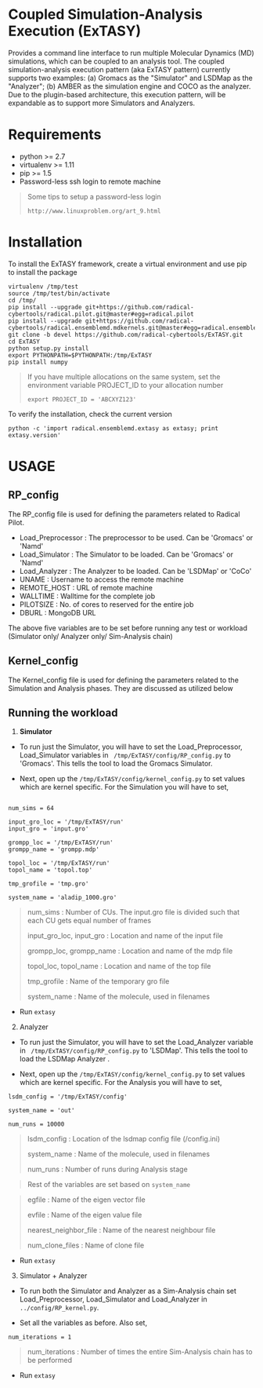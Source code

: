 Coupled Simulation-Analysis Execution (ExTASY)
===============================================

Provides a command line interface to run multiple Molecular Dynamics (MD) simulations, which can be coupled to an analysis tool. The coupled simulation-analysis execution pattern (aka ExTASY pattern) currently supports two examples: 
(a) Gromacs as the "Simulator" and LSDMap as the "Analyzer"; (b) AMBER as the simulation engine and COCO as the analyzer. Due to the plugin-based architecture, this execution pattern, will be 
expandable as to support more Simulators and Analyzers.


Requirements
============

* python >= 2.7
* virtualenv >= 1.11
* pip >= 1.5
* Password-less ssh login to remote machine

> Some tips to setup a password-less login
> ```
> http://www.linuxproblem.org/art_9.html
> ```


Installation
=============

To install the ExTASY framework, create a virtual environment and use pip to install the package

```
virtualenv /tmp/test
source /tmp/test/bin/activate
cd /tmp/
pip install --upgrade git+https://github.com/radical-cybertools/radical.pilot.git@master#egg=radical.pilot
pip install --upgrade git+https://github.com/radical-cybertools/radical.ensemblemd.mdkernels.git@master#egg=radical.ensemblemd.mdkernels
git clone -b devel https://github.com/radical-cybertools/ExTASY.git
cd ExTASY
python setup.py install
export PYTHONPATH=$PYTHONPATH:/tmp/ExTASY
pip install numpy
```
> If you have multiple allocations on the same system, set the environment variable PROJECT_ID 
> to your allocation number 
>
> ```
> export PROJECT_ID = 'ABCXYZ123'
> ```

To verify the installation, check the current version

```
python -c 'import radical.ensemblemd.extasy as extasy; print extasy.version'
```

USAGE
======


RP_config
-----------

The RP_config file is used for defining the parameters related to Radical Pilot.

* Load_Preprocessor : The preprocessor to be used. Can be 'Gromacs' or 'Namd'
* Load_Simulator    : The Simulator to be loaded. Can be 'Gromacs' or 'Namd'
* Load_Analyzer     : The Analyzer to be loaded. Can be 'LSDMap' or 'CoCo'
* UNAME         : Username to access the remote machine
* REMOTE_HOST   : URL of remote machine
* WALLTIME      : Walltime for the complete job
* PILOTSIZE     : No. of cores to reserved for the entire job
* DBURL         : MongoDB URL

The above five variables are to be set before running any test or workload (Simulator only/ Analyzer only/ Sim-Analysis chain)

Kernel_config
-----------

The Kernel_config file is used for defining the parameters related to the Simulation and Analysis phases. They are discussed 
as utilized below



Running the workload
--------------------

1) **Simulator**


* To run just the Simulator, you will have to set the Load_Preprocessor, Load_Simulator variables in ``` /tmp/ExTASY/config/RP_config.py``` to 'Gromacs'. This
tells the tool to load the Gromacs Simulator.

* Next, open up the ```/tmp/ExTASY/config/kernel_config.py``` to set values which are kernel specific. For the Simulation you will have to set,


```

num_sims = 64 

input_gro_loc = '/tmp/ExTASY/run'
input_gro = 'input.gro'

grompp_loc = '/tmp/ExTASY/run'
grompp_name = 'grompp.mdp'

topol_loc = '/tmp/ExTASY/run'
topol_name = 'topol.top'

tmp_grofile = 'tmp.gro'

system_name = 'aladip_1000.gro'

```

> num_sims                  : Number of CUs. The input.gro file is divided such that each CU gets equal number of frames
>
> input_gro_loc, input_gro  : Location and name of the input file
>
> grompp_loc, grompp_name   : Location and name of the mdp file
>
> topol_loc, topol_name     : Location and name of the top file
>
> tmp_grofile               : Name of the temporary gro file
>
> system_name               : Name of the molecule, used in filenames

* Run ```extasy``` 


2) Analyzer

* To run just the Simulator, you will have to set the Load_Analyzer variable in ``` /tmp/ExTASY/config/RP_config.py``` to 'LSDMap'. This
tells the tool to load the LSDMap Analyzer .

* Next, open up the ```/tmp/ExTASY/config/kernel_config.py``` to set values which are kernel specific. For the Analysis you will have to set,

```
lsdm_config = '/tmp/ExTASY/config'

system_name = 'out'

num_runs = 10000
```


> lsdm_config               : Location of the lsdmap config file (/config.ini)
> 
> system_name               : Name of the molecule, used in filenames
>
> num_runs                  : Number of runs during Analysis stage

> Rest of the variables are set based on ```system_name```

> egfile                    : Name of the eigen vector file
>
> evfile                    : Name of the eigen value file
>
> nearest_neighbor_file     : Name of the nearest neighbour file
>
> num_clone_files           : Name of clone file


* Run ```extasy```


3) Simulator + Analyzer

* To run both the Simulator and Analyzer as a Sim-Analysis chain set Load_Preprocessor, Load_Simulator and Load_Analyzer in ```../config/RP_kernel.py```.

* Set all the variables as before. Also set,

```
num_iterations = 1
```

> num_iterations              : Number of times the entire Sim-Analysis chain has to be performed

* Run ```extasy```